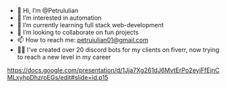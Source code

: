 - 👋 Hi, I’m @PetruIulian
- 👀 I’m interested in automation
- 🌱 I’m currently learning full stack web-development
- 💞️ I’m looking to collaborate on fun projects
- 📫 How to reach me: petruiulian01@gmail.com
- 🧑‍💻 I've created over 20 discord bots for my clients on fiverr, now trying to reach a new level in my career
<!---
PetruIulian/PetruIulian is a ✨ special ✨ repository because its `README.md` (this file) appears on your GitHub profile.
You can click the Preview link to take a look at your changes.
--->
https://docs.google.com/presentation/d/1Jja7Xg261dJ6MvtErPo2eyiFfEjnCMLxyhpDhzroEGs/edit#slide=id.p15
